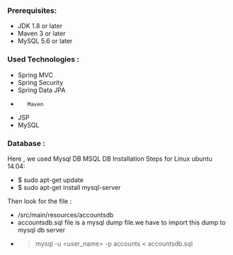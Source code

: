 ####
### Prerequisites:

- JDK 1.8 or later
- Maven 3 or later
- MySQL 5.6 or later

### Used      Technologies :
- Spring MVC
- Spring Security
- Spring Data JPA
-        Maven
- JSP
- MySQL
###     Database :
Here             ,             we used Mysql DB 
MSQL DB Installation Steps for Linux ubuntu 14.04:
- $ sudo apt-get update
- $ sudo apt-get install mysql-server

Then                           look for the file :
- /src/main/resources/accountsdb
- accountsdb.sql file is a mysql dump file.we have to import this dump to mysql db server
- > mysql -u <user_name> -p accounts < accountsdb.sql


